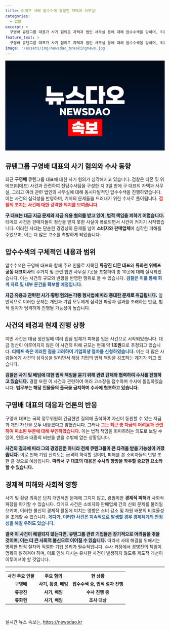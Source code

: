 ```yaml
---
title: 티메프 사태 압수수색 경영진 자택과 사무실!
categories:
  - 법률
excerpt: >
  구영배 큐텐그룹 대표가 사기 혐의로 자택과 법인 사무실 등에 대해 압수수색을 당하며, 티몬·위메프 사태의 본격적인 수사가 시작됐다. 1조원 규모의 대금 미지급 사태, 검찰의 전담팀 구성으로 검거의 날이 다가온다!
feature_text: >
  구영배 큐텐그룹 대표가 사기 혐의로 자택과 법인 사무실 등에 대해 압수수색을 당하며, 티몬·위메프 사태의 본격적인 수사가 시작됐다. 1조원 규모의 대금 미지급 사태, 검찰의 전담팀 구성으로 검거의 날이 다가온다!
image: '/assets/img/newsdao_breakingnews.jpg'
---
```


<p><img src="/assets/img/newsdao_breakingnews.jpg" alt="ranknews 속보" /></p>

<h2 data-ke-size="size26">큐텐그룹 구영배 대표의 사기 혐의와 수사 동향</h2>

<p data-ke-size="size16">최근 <b>구영배</b> 큐텐그룹 대표에 대한 사기 혐의가 심각해지고 있습니다. 검찰은 티몬 및 위메프(티메프) 사건과 관련하여 전담수사팀을 구성한 지 3일 만에 구 대표의 자택과 사무실, 그리고 여러 관련 법인의 사무실에 대해 동시다발적인 압수수색을 진행하였습니다. 이는 사건의 심각성을 반영하며, 기저의 문제들을 드러내기 위한 수사로 풀이됩니다. <b><span style="color: #ee2323;">검찰의 조치는 사건에 대한 강력한 의지를 보여줍니다.</span></b></p>

<p data-ke-size="size16"><b><span style="background-color: #21538527;">구 대표는 대금 지급 문제와 자금 유용 혐의를 받고 있어, 법적 책임을 피하기 어렵습니다.</span></b> 티메프 사건은 판매자들이 정산을 받지 못한 사실이 폭로되면서 사건이 커지기 시작했습니다. 이러한 사태는 단순한 경영상의 문제를 넘어 <b>소비자와 판매업체</b>에 심각한 피해를 주었으며, 이는 더 많은 고소를 촉발하게 되었습니다.</p>

<h2 data-ke-size="size26">압수수색의 구체적인 내용과 범위</h2>

<p data-ke-size="size16">압수수색은 구영배 대표와 함께 주요 인물로 지목된 <b>류광진 티몬 대표</b>와 <b>류화현 위메프 공동 대표이사</b>의 주거지 및 관련 법인 사무실 7곳을 포함하여 총 10곳에 대해 실시되었습니다. 이는 사건의 규모와 반향을 반영한 행위로 볼 수 있습니다. <b><span style="color: #1a5490;">검찰은 이를 통해 회계 자료 및 내부 문건을 확보할 예정입니다.</span></b></p>

<p data-ke-size="size16"><b><span style="background-color: #21538527;">자금 유용과 관련한 사기·횡령 혐의는 각종 형사법에 따라 중대한 문제로 취급됩니다.</span></b> 일반적으로 이러한 문제는 개인과 기업 모두에게 심각한 파장과 결과를 초래하는 만큼, 법적 절차가 엄격하게 진행될 가능성이 높습니다.</p>

<h2 data-ke-size="size26">사건의 배경과 현재 진행 상황</h2>

<p data-ke-size="size16">이번 사건은 대금 정산일에 여러 입점 업체가 피해를 입은 사건으로 시작되었습니다. 대금 정산이 이루어지지 않은 이 사건의 피해 규모는 현재 약 <b>1조원</b>으로 추정되고 있습니다. <b><span style="color: #1a5490;">티메프 측은 이러한 점을 고려하여 기업회생 절차를 신청하였습니다.</span></b> 이는 더 많은 사람들에게 사건의 심각성을 알리면서 해당 기업의 법적 책임을 강조하는 계기가 되고 있습니다.</p>

<p data-ke-size="size16"><b><span style="background-color: #21538527;">검찰은 사기 및 배임에 대한 법적 책임을 묻기 위해 관련 단체와 협력하여 수사를 진행하고 있습니다.</span></b> 경찰 또한 이 사건과 관련하여 여러 고소장을 접수하며 수사에 돌입하였습니다. <b>법무부는 해당 인물들의 출국을 금지하며 수사에 협조하고 있습니다.</b></p>

<h2 data-ke-size="size26">구영배 대표의 대응과 언론의 반응</h2>

<p data-ke-size="size16">구영배 대표는 국회 정무위원회 긴급현안 질의에 출석하여 자신이 동원할 수 있는 자금과 개인 자산을 모두 내놓겠다고 밝혔습니다. 그러나 <b><span style="color: #ee2323;">그는 최근 총 자금의 어려움과 관련하여 피소된 부분에 대해 부인하였습니다.</span></b> 이는 법적 책임을 회피하려는 의도로 보일 수 있어, 언론과 대중의 비판을 받을 수밖에 없는 상황입니다.</p>

<p data-ke-size="size16"><b><span style="background-color: #21538527;">사건의 결과에 따라 그의 경영진뿐 아니라 전체 큐텐그룹이 큰 타격을 받을 가능성이 커졌습니다.</span></b> 이로 인해 기업 신뢰도는 급격히 하락할 것이며, 피해를 본 소비자들의 반발 또한 클 것으로 예상됩니다. <b>따라서 구 대표의 대응은 수사의 향방을 좌우할 중요한 요소라 할 수 있습니다.</b></p>

<h2 data-ke-size="size26">경제적 피해와 사회적 영향</h2>

<p data-ke-size="size16">사기 및 횡령 의혹은 단지 개인적인 문제에 그치지 않고, 광범위한 <b>경제적 피해</b>와 사회적 파장을 야기할 수 있습니다. 티메프 사건은 소비자와 판매업체 간의 신뢰 문제를 불러일으키며, 이러한 불신이 경제적 활동에 미치는 영향은 소비 감소 및 자원 배분의 비효율성을 초래할 수 있습니다. <b><span style="color: #1a5490;">게다가, 이러한 사건은 지속적으로 발생할 경우 경제체계의 안정성을 해칠 우려도 있습니다.</span></b></p>

<p data-ke-size="size16"><b><span style="background-color: #21538527;">결국 이 사건이 해결되지 않는다면, 큐텐그룹 관련 기업들은 장기적으로 어려움을 겪을 것이며, 이는 더 큰 사회적 불신으로 이어질 수 있습니다.</span></b> 따라서 사태 해결을 위해서는 명확한 법적 절차와 적절한 기업 윤리가 필수적입니다. 수사 과정에서 경영진의 책임이 명확히 밝혀져야 하며, 이로 인해 다시는 유사한 사건이 발생하지 않도록 제도적 개선이 이루어져야 할 것입니다.</p>

<hr>

<table style="width:100%">
  <tr>
    <td style="text-align: center; height: 17px;"><b>사건 주요 인물</b></td>
    <td style="text-align: center; height: 17px;"><b>주요 혐의</b></td>
    <td style="text-align: center; height: 17px;"><b>현 상황</b></td>
  </tr>
  <tr>
    <td style="text-align: center; height: 17px;"><b>구영배</b></td>
    <td style="text-align: center; height: 17px;"><b>사기, 횡령, 배임</b></td>
    <td style="text-align: center; height: 17px;"><b>압수수색 중, 법적 절차 진행</b></td>
  </tr>
  <tr>
    <td style="text-align: center; height: 17px;"><b>류광진</b></td>
    <td style="text-align: center; height: 17px;"><b>사기, 배임</b></td>
    <td style="text-align: center; height: 17px;"><b>수사 진행 중</b></td>
  </tr>
  <tr>
    <td style="text-align: center; height: 17px;"><b>류화현</b></td>
    <td style="text-align: center; height: 17px;"><b>사기, 배임</b></td>
    <td style="text-align: center; height: 17px;"><b>조사 대상</b></td>
  </tr>
</table>

<p data-ke-size="size16">&nbsp;</p>
실시간 뉴스 속보는, <a href="https://newsdao.kr" rel="dofollow">https://newsdao.kr</a>


